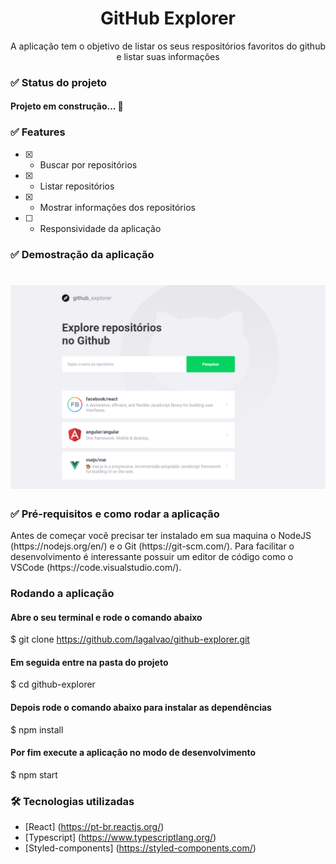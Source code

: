 <h1 align="center">GitHub Explorer</h1>
<p align="center">A aplicação tem o objetivo de listar os seus respositórios favoritos do github e listar suas informações</p>

<h3>✅ Status do projeto</h3>
<h4>Projeto em construção... 🧱</h4>

### ✅ Features
- [x] - Buscar por repositórios
- [x] - Listar repositórios
- [x] - Mostrar informações dos repositórios
- [ ] - Responsividade da aplicação

<h3>✅ Demostração da aplicação</h3>
<h1 align="center">
  <img alt="Github Explorer" src="./src/assets/app.png" />
</h1>

<h3>✅ Pré-requisitos e como rodar a aplicação</h3>
<p>Antes de começar você precisar ter instalado em sua maquina o NodeJS (https://nodejs.org/en/) e o Git (https://git-scm.com/).
Para facilitar o desenvolvimento é interessante possuir um editor de código como o VSCode (https://code.visualstudio.com/).</p>

### Rodando a aplicação
#### Abre o seu terminal e rode o comando abaixo
$ git clone https://github.com/lagalvao/github-explorer.git

#### Em seguida entre na pasta do projeto
$ cd github-explorer

#### Depois rode o comando abaixo para instalar as dependências
$ npm install

#### Por fim execute a aplicação no modo de desenvolvimento
$ npm start

### 🛠 Tecnologias utilizadas
- [React] (https://pt-br.reactjs.org/)
- [Typescript] (https://www.typescriptlang.org/)
- [Styled-components] (https://styled-components.com/)
